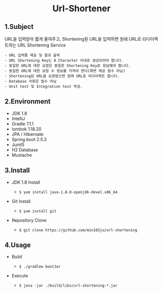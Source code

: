 <div align="center">
<h1>Url-Shortener</h1>
</div>

## 1.Subject 

URL을 입력받아 짧게 줄여주고, Shortening된 URL을 입력하면 원래 URL로 리다이렉트하는 URL Shortening Service

    - URL 입력폼 제공 및 결과 출력
    - URL Shortening Key는 8 Character 이내로 생성되어야 합니다.
    - 동일한 URL에 대한 요청은 동일한 Shortening Key로 응답해야 합니다.
    - 동일한 URL에 대한 요청 수 정보를 가져야 한다(화면 제공 필수 아님)
    - Shortening된 URL을 요청받으면 원래 URL로 리다이렉트 합니다.
    - Database 사용은 필수 아님
    - Unit test 및 Integration test 작성.

 ## 2.Environment 

  - JDK 1.8
  - IntelliJ
  - Gradle 7.1.1
  - lombok 1.18.20
  - JPA / Hibernate
  - Spring boot 2.5.3
  - Junit5
  - H2 Database 
  - Mustache

 ## 3.Install 

  - JDK 1.8 Install
  
    - `$ yum install java-1.8.0-openjdk-devel.x86_64`
    
  - Git Install
    
    - `$ yum install git` 

  - Repository Clone

    - `$ git clone https://github.com/min103ju/url-shortening`

    

## 4.Usage

  - Build

    - `$ ./gradlew bootJar`

  - Execute

    - `$ java -jar ./build/libs/url-shortening-*.jar`

    

